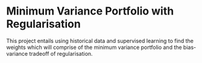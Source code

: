 # Minimum Variance Portfolio with Regularisation
This project entails using historical data and supervised learning to find the weights which will comprise of the minimum variance portfolio and the bias-variance tradeoff of regularisation.
